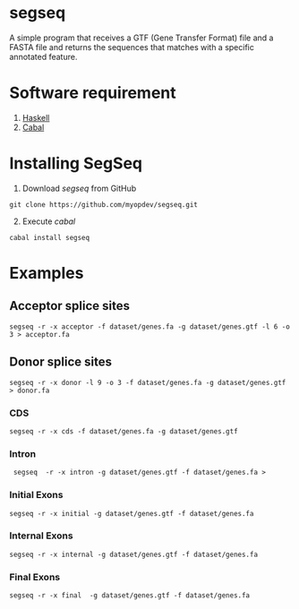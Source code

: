 # segseq

A simple program that receives a GTF (Gene Transfer Format) file and a FASTA file and returns the sequences that matches with 
a specific annotated feature.

# Software requirement

1. [Haskell](https://www.haskell.org/)
2. [Cabal](https://www.haskell.org/cabal)

# Installing SegSeq

1. Download *segseq* from GitHub 

```
git clone https://github.com/myopdev/segseq.git
```

2. Execute *cabal*

```
cabal install segseq
```


# Examples 

## Acceptor splice sites

``` 
segseq -r -x acceptor -f dataset/genes.fa -g dataset/genes.gtf -l 6 -o 3 > acceptor.fa
```

## Donor splice sites 

``` 
segseq -r -x donor -l 9 -o 3 -f dataset/genes.fa -g dataset/genes.gtf > donor.fa
```

### CDS

```
segseq -r -x cds -f dataset/genes.fa -g dataset/genes.gtf
```

### Intron

```
 segseq  -r -x intron -g dataset/genes.gtf -f dataset/genes.fa >
```

### Initial Exons

```
segseq -r -x initial -g dataset/genes.gtf -f dataset/genes.fa
```

### Internal Exons

```
segseq -r -x internal -g dataset/genes.gtf -f dataset/genes.fa
```

### Final Exons

```
segseq -r -x final  -g dataset/genes.gtf -f dataset/genes.fa
```





